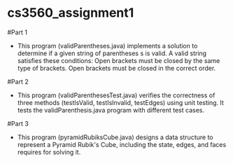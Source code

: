 # cs3560_assignment1

#Part 1
- This program (validParentheses.java) implements a solution to determine if a given string of parentheses s is valid. A valid string satisfies these conditions:
Open brackets must be closed by the same type of brackets.
Open brackets must be closed in the correct order.

#Part 2
- This program (validParenthesesTest.java) verifies the correctness of three methods (testIsValid, testIsInvalid, testEdges) using unit testing. It tests the validParenthesis.java program with different test cases.

#Part 3
- This program (pyramidRubiksCube.java) designs a data structure to represent a Pyramid Rubik's Cube, including the state, edges, and faces requires for solving it.
